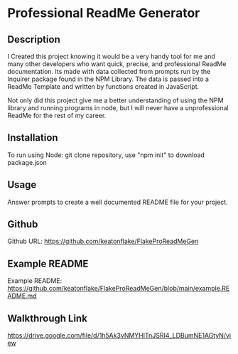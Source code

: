 # Professional ReadMe Generator

## Description
I Created this project knowing it would be a very handy tool for me and many other developers who want quick, precise, and professional ReadMe documentation. Its made with data collected from prompts run by the Inquirer package found in the NPM Library. The data is passed into a ReadMe Template and written by functions created in JavaScript.

Not only did this project give me a better understanding of using the NPM library and running programs in node, but I will never have a unprofessional ReadMe for the rest of my career.

## Installation
To run using Node: git clone repository, use "npm init" to download package.json 
## Usage
Answer prompts to create a well documented README file for your project.

## Github
Github URL: https://github.com/keatonflake/FlakeProReadMeGen

## Example README
Example README: https://github.com/keatonflake/FlakeProReadMeGen/blob/main/example.README.md

## Walkthrough Link
https://drive.google.com/file/d/1h5Ak3vNMYHlTnJSRI4_LDBumNE1AGtyN/view